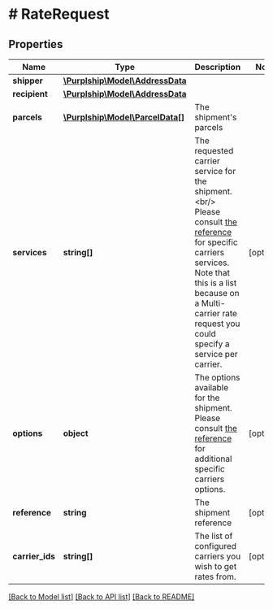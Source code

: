 # # RateRequest

## Properties

Name | Type | Description | Notes
------------ | ------------- | ------------- | -------------
**shipper** | [**\Purplship\Model\AddressData**](AddressData.md) |  |
**recipient** | [**\Purplship\Model\AddressData**](AddressData.md) |  |
**parcels** | [**\Purplship\Model\ParcelData[]**](ParcelData.md) | The shipment&#39;s parcels |
**services** | **string[]** | The requested carrier service for the shipment.&lt;br/&gt; Please consult [the reference](#operation/references) for specific carriers services.  Note that this is a list because on a Multi-carrier rate request you could specify a service per carrier. | [optional]
**options** | **object** | The options available for the shipment.  Please consult [the reference](#operation/references) for additional specific carriers options. | [optional]
**reference** | **string** | The shipment reference | [optional]
**carrier_ids** | **string[]** | The list of configured carriers you wish to get rates from. | [optional]

[[Back to Model list]](../../README.md#models) [[Back to API list]](../../README.md#endpoints) [[Back to README]](../../README.md)
